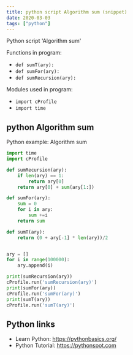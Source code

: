 ```yaml
---
title: python script Algorithm sum (snippet)
date: 2020-03-03
tags: ["python"]
---
```

Python script 'Algorithm sum'

Functions in program: 
* `def sumT(ary):`
* `def sumFor(ary):`
* `def sumRecursion(ary):`

Modules used in program: 
* `import cProfile`
* `import time`

## python Algorithm sum

Python example: Algorithm sum

```python
import time
import cProfile

def sumRecursion(ary):
    if len(ary) == 1:
        return ary[0]
    return ary[0] + sum(ary[1:])

def sumFor(ary):
    sum = 0
    for i in ary:
        sum +=i
    return sum

def sumT(ary):
    return (0 + ary[-1] * len(ary))/2


ary = []
for i in range(100000):
    ary.append(i)

print(sumRecursion(ary))
cProfile.run('sumRecursion(ary)')
print(sumFor(ary))
cProfile.run('sumFor(ary)')
print(sumT(ary))
cProfile.run('sumT(ary)')

```

## Python links

- Learn Python: https://pythonbasics.org/
- Python Tutorial: https://pythonspot.com
